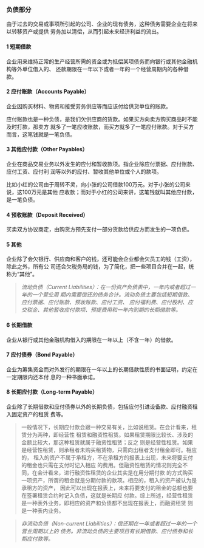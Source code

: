 ### 负债部分

由于过去的交易或事项所引起的公司、企业的现有债务，这种债务需要企业在将来以转移资产或提供
劳务加以清偿，从而引起未来经济利益的流出。

#### 1 短期借款

企业用来维持正常的生产经营所需的资金或为抵偿某项债务而向银行或其他金融机构等外单位借入的、
还款期限在一年以下或者一年的一个经营周期内的各种借款。

#### 2 应付账款（Accounts Payable）

企业因购买材料、物资和接受劳务供应等而应该付给供货单位的账款。

应付账款也是一种负债，是我们欠供应商的货款。如果买方向卖方购买商品时不能及时打款，那卖方
就多了一笔应收账款，而买方就多了一笔应付账款。对于买方而言，这笔钱就是一笔负债。

#### 3 其他应付款（Other Payables）

企业在商品交易业务以外发生的应付和暂收款项。指企业除应付票据、应付账款、应付工资、应付利
润等以外的应付、暂收其他单位或个人的款项。

比如小红的公司由于周转不灵，向小张的公司借款100万元。对于小张的公司来说，这100万元是其他
应收款；而对于小红的公司来讲，这笔钱就叫其他应付款，是一笔负债。

#### 4 预收账款（Deposit Received）

买卖双方协议商定，由购货方预先支付一部分货款给供应方而发生的一项负债。

#### 5 其他

企业除了会欠银行、供应商和客户的钱，还可能会企业都会欠员工的钱（工资），除此之外，所有公
司还会欠税务局的钱，为了简化，把一些项目合并在一起，统称为“其他”。

>*流动负债（Current Liabilities）：在一份资产负债表中，一年内或者超过一年的一个营业周
期内需要偿还的债务合计。流动负债主要包括短期借款、应付票据、应付账款、预收账款、应付工资、
应付福利费、应付股利、应交税金、其他暂收应付款项、预提费用和一年内到期的长期借款等。*

#### 6 长期借款

企业从银行或其他金融机构借入的期限在一年以上（不含一年）的借款。

#### 7 应付债券（Bond Payable）

企业为筹集资金而对外发行的期限在一年以上的长期借款性质的书面证明，约定在一定期限内还本付
息的一种书面承诺。

#### 8 长期应付款（Long-term Payable）

企业除了长期借款和应付债券以外的长期负债，包括应付引进设备款、应付融资租入固定资产的租赁
费等。

> 一般情况下，长期应付款会跟一种交易有关，比如说租赁。在会计看来，租赁分为两种，即经营性
租赁和融资性租赁。如果租赁期限比较长、涉及的金额比较大，那这种租赁就属于融资性租赁；反之
则是经营性租赁。如果是经营性租赁，则承租者未购买租赁物，只需向出租者支付租金即可。相应的，
租入的资产不属于承租方，不在承租方的报表上出现，未来将要支付的租金也只需在支付时记入相应
的费用。但融资性租赁的情况则完全不同，在会计看来，进行融资性租赁的企业其实是在用分期付款
的方式购买一项资产，所谓的租金就是分期付款的款项。相应的，租入的资产被认为是承租方的资产，
因此可以出现在报表上，未来将要支付的租金的总额也要在签署租赁合约时记入负债，这就是长期应
付款。综上所述，经营性租赁是一种表外业务，即相应的资产和负债都不出现在报表上，而融资租赁
则是一种表内业务。

>*非流动负债（Non-current Liabilities）：偿还期在一年或者超过一年的一个营业周期以上的
债务。非流动负债的主要项目有长期借款、应付债券和长期应付款等。*
